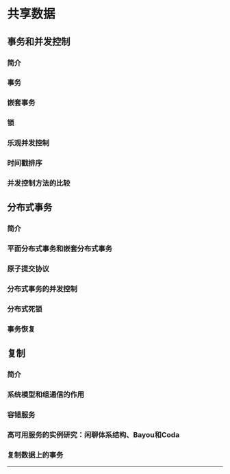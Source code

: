 #   共享数据

##  事务和并发控制

### 简介
### 事务
### 嵌套事务
### 锁
### 乐观并发控制
### 时间戳排序
### 并发控制方法的比较

##  分布式事务

### 简介
### 平面分布式事务和嵌套分布式事务
### 原子提交协议
### 分布式事务的并发控制
### 分布式死锁
### 事务恢复

##  复制

### 简介
### 系统模型和组通信的作用
### 容错服务
### 高可用服务的实例研究：闲聊体系结构、Bayou和Coda
### 复制数据上的事务

----


